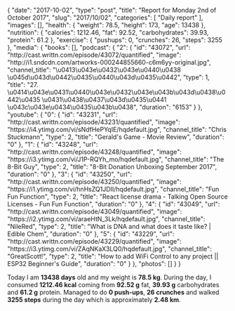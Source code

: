 {
    "date": "2017-10-02",
    "type": "post",
    "title": "Report for Monday 2nd of October 2017",
    "slug": "2017\/10\/02",
    "categories": [
        "Daily report"
    ],
    "images": [],
    "health": {
        "weight": 78.5,
        "height": 173,
        "age": 13438
    },
    "nutrition": {
        "calories": 1212.46,
        "fat": 92.52,
        "carbohydrates": 39.93,
        "protein": 61.2
    },
    "exercise": {
        "pushups": 0,
        "crunches": 26,
        "steps": 3255
    },
    "media": {
        "books": [],
        "podcast": {
            "2": {
                "id": "43072",
                "url": "http:\/\/cast.writtn.com\/episode\/43072\/quantified",
                "image": "http:\/\/i1.sndcdn.com\/artworks-000244855660-c6m6yy-original.jpg",
                "channel_title": "\u0413\u043e\u0432\u043e\u0440\u0438 \u045d\u043d\u0442\u0435\u0440\u043d\u0435\u0442",
                "type": 1,
                "title": "27. \u0414\u043e\u0431\u0440\u043e\u0432\u043e\u043b\u043d\u0438\u0442\u0435 \u0431\u0438\u0437\u043d\u0435\u0441 \u043c\u043e\u0434\u0435\u043b\u0438",
                "duration": "6153"
            }
        },
        "youtube": {
            "0": {
                "id": "43231",
                "url": "http:\/\/cast.writtn.com\/episode\/43231\/quantified",
                "image": "https:\/\/i4.ytimg.com\/vi\/sNdfHePYqIE\/hqdefault.jpg",
                "channel_title": "Chris Stuckmann",
                "type": 2,
                "title": "Gerald's Game - Movie Review",
                "duration": "0"
            },
            "1": {
                "id": "43248",
                "url": "http:\/\/cast.writtn.com\/episode\/43248\/quantified",
                "image": "https:\/\/i3.ytimg.com\/vi\/J1P-RQYh_mo\/hqdefault.jpg",
                "channel_title": "The 8-Bit Guy",
                "type": 2,
                "title": "8-Bit Donation Unboxing September 2017",
                "duration": "0"
            },
            "3": {
                "id": "43250",
                "url": "http:\/\/cast.writtn.com\/episode\/43250\/quantified",
                "image": "https:\/\/i1.ytimg.com\/vi\/hnHsZQ1JDII\/hqdefault.jpg",
                "channel_title": "Fun Fun Function",
                "type": 2,
                "title": "React license drama - Talking Open Source Licenses - Fun Fun Function",
                "duration": "0"
            },
            "4": {
                "id": "43049",
                "url": "http:\/\/cast.writtn.com\/episode\/43049\/quantified",
                "image": "https:\/\/i2.ytimg.com\/vi\/araeHtN_3Lk\/hqdefault.jpg",
                "channel_title": "NileRed",
                "type": 2,
                "title": "What is DNA and what does it taste like? | Edible Chem",
                "duration": "0"
            },
            "5": {
                "id": "43229",
                "url": "http:\/\/cast.writtn.com\/episode\/43229\/quantified",
                "image": "https:\/\/i3.ytimg.com\/vi\/ZAqNKaX3LQ0\/hqdefault.jpg",
                "channel_title": "GreatScott!",
                "type": 2,
                "title": "How to add WiFi Control to any project || ESP32 Beginner's Guide",
                "duration": "0"
            }
        },
        "photos": []
    }
}

Today I am <strong>13438 days</strong> old and my weight is <strong>78.5 kg</strong>. During the day, I consumed <strong>1212.46 kcal</strong> coming from <strong>92.52 g</strong> fat, <strong>39.93 g</strong> carbohydrates and <strong>61.2 g</strong> protein. Managed to do <strong>0 push-ups</strong>, <strong>26 crunches</strong> and walked <strong>3255 steps</strong> during the day which is approximately <strong>2.48 km</strong>.